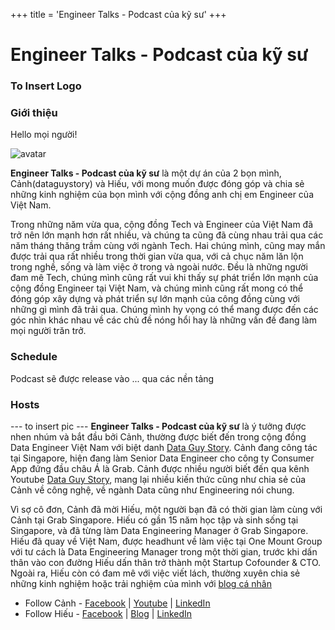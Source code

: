 +++
title = 'Engineer Talks - Podcast của kỹ sư'
+++

# Engineer Talks - Podcast của kỹ sư
### To Insert Logo

### Giới thiệu

Hello mọi người!

<img style="border-radius: 0;" class="avatar" src="/assets/podcast.png" alt="avatar">

**Engineer Talks - Podcast của kỹ sư** là một dự án của 2 bọn mình, Cảnh(dataguystory) và Hiếu, với mong muốn được đóng góp và chia sẻ những kinh nghiệm của bọn mình với cộng đồng anh chị em Engineer của Việt Nam. 

Trong những năm vừa qua, cộng đồng Tech và Engineer của Việt Nam đã trở nên lớn mạnh hơn rất nhiều, và chúng ta cũng đã cùng nhau trải qua các năm tháng thăng trầm cùng với ngành Tech. Hai chúng mình, cũng may mắn được trải qua rất nhiều trong thời gian vừa qua, với cả chục năm lăn lộn trong nghề, sống và làm việc ở trong và ngoài nước. Đều là những người đam mê Tech, chúng mình cũng rất vui khi thấy sự phát triển lớn mạnh của cộng đồng Engineer tại Việt Nam, và chúng mình cũng rất mong có thể đóng góp xây dựng và phát triển sự lớn mạnh của công đồng cùng với những gì mình đã trải qua. Chúng mình hy vọng có thể mang được đến các góc nhìn khác nhau về các chủ đề nóng hổi hay là những vấn đề đang làm mọi người trăn trở.

### Schedule
Podcast sẽ được release vào ... qua các nền tảng 

### Hosts
--- to insert pic ---
**Engineer Talks - Podcast của kỹ sư** là ý tưởng được nhen nhúm và bắt đầu bởi Cảnh, thường được biết đến trong cộng đồng Data Engineer Việt Nam với biệt danh [Data Guy Story](https://www.facebook.com/dataguystory/). Cảnh đang công tác tại Singapore, hiện đang làm Senior Data Engineer cho công ty Consumer App đứng đầu châu Á là Grab. Cảnh được nhiều người biết đến qua kênh Youtube [Data Guy Story](https://www.youtube.com/c/dataguystory), mang lại nhiều kiến thức cũng như chia sẻ của Cảnh về công nghệ, về ngành Data cũng như Engineering nói chung.

Vì sợ cô đơn, Cảnh đã mời Hiếu, một người bạn đã có thời gian làm cùng với Cảnh tại Grab Singapore. Hiếu có gần 15 năm học tập và sinh sống tại Singapore, và đã từng làm Data Engineering Manager ở Grab Singapore. Hiếu đã quay về Việt Nam, được headhunt về làm việc tại One Mount Group với tư cách là Data Engineering Manager trong một thời gian, trước khi dấn thân vào con đường  Hiếu dấn thân trở thành một Startup Cofounder & CTO. Ngoài ra, Hiếu còn có đam mê với việc viết lách, thường xuyên chia sẻ những kinh nghiệm hoặc trải nghiệm của mình với [blog cá nhân](https://soliloqui.vn/)

- Follow Cảnh - [Facebook](https://www.facebook.com/dataguystory/) | [Youtube](https://www.youtube.com/c/dataguystory) | [LinkedIn]()
- Follow Hiếu - [Facebook]() | [Blog]() | [LinkedIn]()
